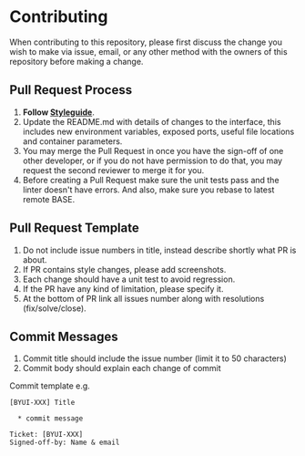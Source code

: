 # Contributing

When contributing to this repository, please first discuss the change you wish to make via issue, email, or any other method with the owners of this repository before making a change.

## Pull Request Process

1. **Follow [Styleguide](./styleguide.md)**.
1. Update the README.md with details of changes to the interface, this includes new environment variables, exposed ports, useful file locations and container parameters.
1. You may merge the Pull Request in once you have the sign-off of one other developer, or if you do not have permission to do that, you may request the second reviewer to merge it for you.
1. Before creating a Pull Request make sure the unit tests pass and the linter doesn't have errors. And also, make sure you rebase to latest remote BASE.

## Pull Request Template

1. Do not include issue numbers in title, instead describe shortly what PR is about.
1. If PR contains style changes, please add screenshots.
1. Each change should have a unit test to avoid regression.
1. If the PR have any kind of limitation, please specify it.
1. At the bottom of PR link all issues number along with resolutions (fix/solve/close).

## Commit Messages

1. Commit title should include the issue number (limit it to 50 characters)
1. Commit body should explain each change of commit

Commit template e.g.

    [BYUI-XXX] Title

      * commit message

    Ticket: [BYUI-XXX]
    Signed-off-by: Name & email
